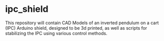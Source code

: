 # ipc_shield
This repository will contain CAD Models of an inverted pendulum on a cart (IPC) Arduino shield, designed to be 3d printed, as well as scripts for stabilizing the IPC using various control methods.
